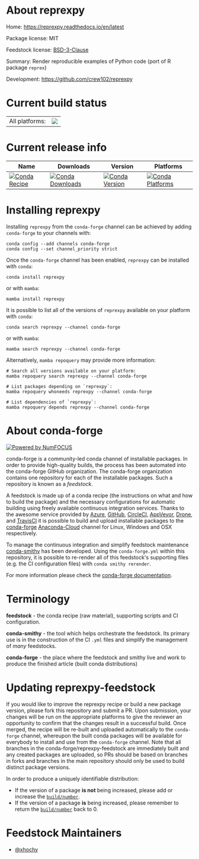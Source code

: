 About reprexpy
==============

Home: https://reprexpy.readthedocs.io/en/latest

Package license: MIT

Feedstock license: [BSD-3-Clause](https://github.com/conda-forge/reprexpy-feedstock/blob/main/LICENSE.txt)

Summary: Render reproducible examples of Python code (port of R package `reprex`)

Development: https://github.com/crew102/reprexpy

Current build status
====================


<table><tr><td>All platforms:</td>
    <td>
      <a href="https://dev.azure.com/conda-forge/feedstock-builds/_build/latest?definitionId=6552&branchName=main">
        <img src="https://dev.azure.com/conda-forge/feedstock-builds/_apis/build/status/reprexpy-feedstock?branchName=main">
      </a>
    </td>
  </tr>
</table>

Current release info
====================

| Name | Downloads | Version | Platforms |
| --- | --- | --- | --- |
| [![Conda Recipe](https://img.shields.io/badge/recipe-reprexpy-green.svg)](https://anaconda.org/conda-forge/reprexpy) | [![Conda Downloads](https://img.shields.io/conda/dn/conda-forge/reprexpy.svg)](https://anaconda.org/conda-forge/reprexpy) | [![Conda Version](https://img.shields.io/conda/vn/conda-forge/reprexpy.svg)](https://anaconda.org/conda-forge/reprexpy) | [![Conda Platforms](https://img.shields.io/conda/pn/conda-forge/reprexpy.svg)](https://anaconda.org/conda-forge/reprexpy) |

Installing reprexpy
===================

Installing `reprexpy` from the `conda-forge` channel can be achieved by adding `conda-forge` to your channels with:

```
conda config --add channels conda-forge
conda config --set channel_priority strict
```

Once the `conda-forge` channel has been enabled, `reprexpy` can be installed with `conda`:

```
conda install reprexpy
```

or with `mamba`:

```
mamba install reprexpy
```

It is possible to list all of the versions of `reprexpy` available on your platform with `conda`:

```
conda search reprexpy --channel conda-forge
```

or with `mamba`:

```
mamba search reprexpy --channel conda-forge
```

Alternatively, `mamba repoquery` may provide more information:

```
# Search all versions available on your platform:
mamba repoquery search reprexpy --channel conda-forge

# List packages depending on `reprexpy`:
mamba repoquery whoneeds reprexpy --channel conda-forge

# List dependencies of `reprexpy`:
mamba repoquery depends reprexpy --channel conda-forge
```


About conda-forge
=================

[![Powered by
NumFOCUS](https://img.shields.io/badge/powered%20by-NumFOCUS-orange.svg?style=flat&colorA=E1523D&colorB=007D8A)](https://numfocus.org)

conda-forge is a community-led conda channel of installable packages.
In order to provide high-quality builds, the process has been automated into the
conda-forge GitHub organization. The conda-forge organization contains one repository
for each of the installable packages. Such a repository is known as a *feedstock*.

A feedstock is made up of a conda recipe (the instructions on what and how to build
the package) and the necessary configurations for automatic building using freely
available continuous integration services. Thanks to the awesome service provided by
[Azure](https://azure.microsoft.com/en-us/services/devops/), [GitHub](https://github.com/),
[CircleCI](https://circleci.com/), [AppVeyor](https://www.appveyor.com/),
[Drone](https://cloud.drone.io/welcome), and [TravisCI](https://travis-ci.com/)
it is possible to build and upload installable packages to the
[conda-forge](https://anaconda.org/conda-forge) [Anaconda-Cloud](https://anaconda.org/)
channel for Linux, Windows and OSX respectively.

To manage the continuous integration and simplify feedstock maintenance
[conda-smithy](https://github.com/conda-forge/conda-smithy) has been developed.
Using the ``conda-forge.yml`` within this repository, it is possible to re-render all of
this feedstock's supporting files (e.g. the CI configuration files) with ``conda smithy rerender``.

For more information please check the [conda-forge documentation](https://conda-forge.org/docs/).

Terminology
===========

**feedstock** - the conda recipe (raw material), supporting scripts and CI configuration.

**conda-smithy** - the tool which helps orchestrate the feedstock.
                   Its primary use is in the construction of the CI ``.yml`` files
                   and simplify the management of *many* feedstocks.

**conda-forge** - the place where the feedstock and smithy live and work to
                  produce the finished article (built conda distributions)


Updating reprexpy-feedstock
===========================

If you would like to improve the reprexpy recipe or build a new
package version, please fork this repository and submit a PR. Upon submission,
your changes will be run on the appropriate platforms to give the reviewer an
opportunity to confirm that the changes result in a successful build. Once
merged, the recipe will be re-built and uploaded automatically to the
`conda-forge` channel, whereupon the built conda packages will be available for
everybody to install and use from the `conda-forge` channel.
Note that all branches in the conda-forge/reprexpy-feedstock are
immediately built and any created packages are uploaded, so PRs should be based
on branches in forks and branches in the main repository should only be used to
build distinct package versions.

In order to produce a uniquely identifiable distribution:
 * If the version of a package **is not** being increased, please add or increase
   the [``build/number``](https://docs.conda.io/projects/conda-build/en/latest/resources/define-metadata.html#build-number-and-string).
 * If the version of a package **is** being increased, please remember to return
   the [``build/number``](https://docs.conda.io/projects/conda-build/en/latest/resources/define-metadata.html#build-number-and-string)
   back to 0.

Feedstock Maintainers
=====================

* [@xhochy](https://github.com/xhochy/)

